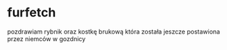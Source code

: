 # furfetch
pozdrawiam rybnik oraz kostkę brukową która została jeszcze postawiona przez niemców w gozdnicy
